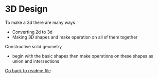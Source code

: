 # 3D Design
To make a 3d there are many ways
- Converting 2d to 3d
- Making 3D shapes and make operation on all of them together

Constructive solid geometry
- begin with the basic shapes then make operations on these shapes as union and intersections

[Go back to readme file](/readme.md)